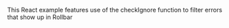 This React example features use of the checkIgnore function to filter errors that show up in Rollbar
